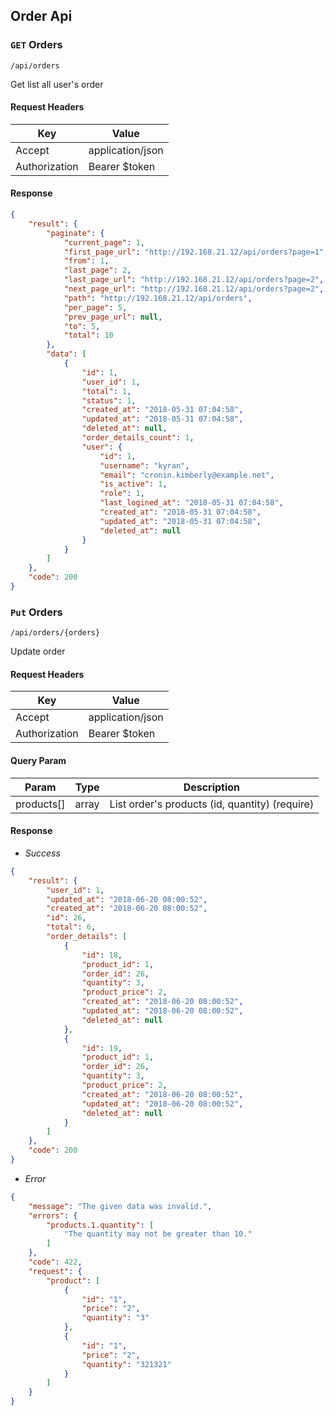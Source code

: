 ## Order Api

### `GET` Orders
```
/api/orders
```
Get list all user's order
#### Request Headers
| Key | Value |
|---|---|
|Accept|application/json
|Authorization|Bearer $token

#### Response
```json
{
    "result": {
        "paginate": {
            "current_page": 1,
            "first_page_url": "http://192.168.21.12/api/orders?page=1",
            "from": 1,
            "last_page": 2,
            "last_page_url": "http://192.168.21.12/api/orders?page=2",
            "next_page_url": "http://192.168.21.12/api/orders?page=2",
            "path": "http://192.168.21.12/api/orders",
            "per_page": 5,
            "prev_page_url": null,
            "to": 5,
            "total": 10
        },
        "data": [
            {
                "id": 1,
                "user_id": 1,
                "total": 1,
                "status": 1,
                "created_at": "2018-05-31 07:04:58",
                "updated_at": "2018-05-31 07:04:58",
                "deleted_at": null,
                "order_details_count": 1,
                "user": {
                    "id": 1,
                    "username": "kyran",
                    "email": "cronin.kimberly@example.net",
                    "is_active": 1,
                    "role": 1,
                    "last_logined_at": "2018-05-31 07:04:58",
                    "created_at": "2018-05-31 07:04:58",
                    "updated_at": "2018-05-31 07:04:58",
                    "deleted_at": null
                }  
            }
        ]
    },
    "code": 200
}
```

### `Put` Orders
```
/api/orders/{orders}
```
Update order

#### Request Headers
| Key | Value |
|---|---|
|Accept|application/json
|Authorization|Bearer $token

#### Query Param
| Param | Type | Description |
|---|---|---|
| products[] | array | List order's products (id, quantity) (require) |

#### Response
* _Success_
```json
{
    "result": {
        "user_id": 1,
        "updated_at": "2018-06-20 08:00:52",
        "created_at": "2018-06-20 08:00:52",
        "id": 26,
        "total": 6,
        "order_details": [
            {
                "id": 18,
                "product_id": 1,
                "order_id": 26,
                "quantity": 3,
                "product_price": 2,
                "created_at": "2018-06-20 08:00:52",
                "updated_at": "2018-06-20 08:00:52",
                "deleted_at": null
            },
            {
                "id": 19,
                "product_id": 1,
                "order_id": 26,
                "quantity": 3,
                "product_price": 2,
                "created_at": "2018-06-20 08:00:52",
                "updated_at": "2018-06-20 08:00:52",
                "deleted_at": null
            }
        ]
    },
    "code": 200
}
```

* _Error_
``` json
{
    "message": "The given data was invalid.",
    "errors": {
        "products.1.quantity": [
            "The quantity may not be greater than 10."
        ]
    },
    "code": 422,
    "request": {
        "product": [
            {
                "id": "1",
                "price": "2",
                "quantity": "3"
            },
            {
                "id": "1",
                "price": "2",
                "quantity": "321321"
            }
        ]
    }
}
```
